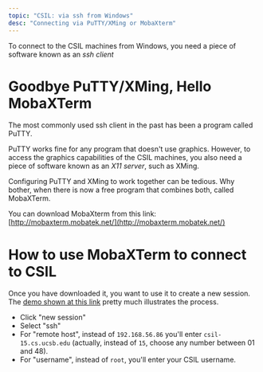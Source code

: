 ```yaml
---
topic: "CSIL: via ssh from Windows"
desc: "Connecting via PuTTY/XMing or MobaXterm"
---
```


To connect to the CSIL machines from Windows, you need a piece of software known as an *ssh client*

# Goodbye PuTTY/XMing, Hello MobaXTerm

The most commonly used ssh client in the past has been a program called PuTTY.

PuTTY works fine for any program that doesn't use graphics.  However, to access the graphics capabilities of the 
CSIL machines, you also need a piece of software known as an *X11 server*, such as XMing.

Configuring PuTTY and XMing to work together can be tedious.   Why bother, when there is now a free program that
combines both, called MobaXTerm.

You can download MobaXterm from this link: [http://mobaxterm.mobatek.net/](http://mobaxterm.mobatek.net/)

# How to use MobaXTerm to connect to CSIL

Once you have downloaded it, you want to use it to create a new session.  The [demo shown at this link](http://mobaxterm.mobatek.net/demo.html) pretty much illustrates the process.  

* Click "new session"
* Select "ssh"
* For "remote host", instead of `192.168.56.86` you'll enter `csil-15.cs.ucsb.edu` (actually, instead of `15`, choose any number between 01 and 48).
* For "username", instead of `root`, you'll enter your CSIL username.

